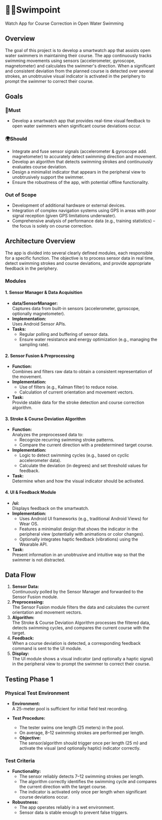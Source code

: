 # 🏊‍♂️Swimpoint
Watch App for Course Correction in Open Water Swimming

## Overview

The goal of this project is to develop a smartwatch app that assists open water swimmers in maintaining their course. The app continuously tracks swimming movements using sensors (accelerometer, gyroscope, magnetometer) and calculates the swimmer's direction. When a significant and consistent deviation from the planned course is detected over several strokes, an unobtrusive visual indicator is activated in the periphery to prompt the swimmer to correct their course.

## Goals

### 📱Must
- Develop a smartwatch app that provides real-time visual feedback to open water swimmers when significant course deviations occur.

### 🌍Should
- Integrate and fuse sensor signals (accelerometer & gyroscope add. magnetometer) to accurately detect swimming direction and movement.
- Develop an algorithm that detects swimming strokes and continuously evaluates course deviation.
- Design a minimalist indicator that appears in the peripheral view to unobtrusively support the swimmer.
- Ensure the robustness of the app, with potential offline functionality.

### Out of Scope
- Development of additional hardware or external devices.
- Integration of complex navigation systems using GPS in areas with poor signal reception (given GPS limitations underwater).
- Comprehensive analysis of performance data (e.g., training statistics) – the focus is solely on course correction.

## Architecture Overview

The app is divided into several clearly defined modules, each responsible for a specific function. The objective is to process sensor data in real time, detect swimming strokes and course deviations, and provide appropriate feedback in the periphery.

### Modules

#### 1. Sensor Manager & Data Acquisition
- **data/SensorManager:**  
  Captures data from built-in sensors (accelerometer, gyroscope, optionally magnetometer).
- **Implementation:**  
  Uses Android Sensor APIs.
- **Tasks:**
  - Regular polling and buffering of sensor data.
  - Ensure water resistance and energy optimization (e.g., managing the sampling rate).

#### 2. Sensor Fusion & Preprocessing
- **Function:**  
  Combines and filters raw data to obtain a consistent representation of the movement.
- **Implementation:**
  - Use of filters (e.g., Kalman filter) to reduce noise.
  - Calculation of current orientation and movement vectors.
- **Task:**  
  Provide stable data for the stroke detection and course correction algorithm.

#### 3. Stroke & Course Deviation Algorithm
- **Function:**  
  Analyzes the preprocessed data to:
  - Recognize recurring swimming stroke patterns.
  - Compare the current direction with a predetermined target course.
- **Implementation:**
  - Logic to detect swimming cycles (e.g., based on cyclic accelerometer data).
  - Calculate the deviation (in degrees) and set threshold values for feedback.
- **Task:**  
  Determine when and how the visual indicator should be activated.

#### 4. UI & Feedback Module
- **/ui:**  
  Displays feedback on the smartwatch.
- **Implementation:**
  - Uses Android UI frameworks (e.g., traditional Android Views) for Wear OS.
  - Features a minimalist design that shows the indicator in the peripheral view (potentially with animations or color changes).
  - Optionally integrates haptic feedback (vibrations) using the Wearable API.
- **Task:**  
  Present information in an unobtrusive and intuitive way so that the swimmer is not distracted.

## Data Flow

1. **Sensor Data:**  
   Continuously polled by the Sensor Manager and forwarded to the Sensor Fusion module.
2. **Preprocessing:**  
   The Sensor Fusion module filters the data and calculates the current orientation and movement vectors.
3. **Algorithm:**  
   The Stroke & Course Deviation Algorithm processes the filtered data, detects swimming cycles, and compares the current course with the target.
4. **Feedback:**  
   When a course deviation is detected, a corresponding feedback command is sent to the UI module.
5. **Display:**  
   The UI module shows a visual indicator (and optionally a haptic signal) in the peripheral view to prompt the swimmer to correct their course.

## Testing Phase 1

### Physical Test Environment
- **Environment:**  
  A 25-meter pool is sufficient for initial field test recording.

- **Test Procedure:**
  - The tester swims one length (25 meters) in the pool.
  - On average, 8–12 swimming strokes are performed per length.
  - **Objective:**  
    The sensor/algorithm should trigger once per length (25 m) and activate the visual (and optionally haptic) indicator correctly.

### Test Criteria
- **Functionality:**
  - The sensor reliably detects 7–12 swimming strokes per length.
  - The algorithm correctly identifies the swimming cycle and compares the current direction with the target course.
  - The indicator is activated only once per length when significant course deviations occur.
- **Robustness:**
  - The app operates reliably in a wet environment.
  - Sensor data is stable enough to prevent false triggers.
